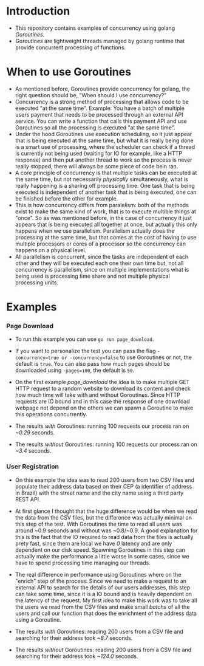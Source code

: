 # Introduction

- This repository contains examples of concurrency using golang *Goroutines*.
- *Goroutines* are lightweight threads managed by golang runtime that provide concurrent
processing of functions.

# When to use Goroutines
- As mentioned before, Goroutines provide concurrency for golang, the right question should be, "When should I use concurrency?"
- Concurrency is a strong method of processing that allows code to be executed "at the same time".
Example: You have a batch of multiple users payment that needs to be processed through an external API service.
You can write a function that calls this payment API and use Goroutines so all the processing is executed
"at the same time".
- Under the hood Goroutines use execution scheduling, so it just appear that is being executed at the same time, but what
it is really being done is a smart use of processing, where the scheduler can check if a thread is currently not being used (waiting for IO for example, like a HTTP response) and then put another thread to work so the process is never really stopped, there will always be some piece of code bein ran.
- A core principle of concurrency is that multiple tasks can be executed at the same time, but not necessarily *physically* simultaneously, what is really happening is a sharing off processing time. One task that is being executed is independent of another task that is being executed, one can be finished before the other for example.
- This is how concurrency differs from paralelism: both of the methods exist to make the same kind of work, that is to execute multible things at "once". So as was mentioned before, in the case of concurrency it just appears that is being executed all together at once, but actually this only happens when we use parallelism. Parallelism actually does the processing at the same time, but that comes at the cost of having to use multiple processors or cores of a processor so the concurrency can happens on a physical level.
- All parallelism is concurrent, since the tasks are independent of each other and they will be executed each one their own time but, not all concurrency is parallelism, since on multiple implementations what is being used is processing time share and not multiple physical processing units.

# Examples

### Page Download
- To run this example you can use `go run page_download`.

- If you want to personalize the test you can pass the flag `-concurrency=true or -concurrency=false` to use Goroutines or not, the default is `true`. You can also pass how much pages should be downloaded using `-pages=100`, the default is `50`.

- On the first example *page_download* the idea is to make multiple GET HTTP request to a random website to download its content and check how much time will take
with and without Goroutines.
Since HTTP requests are IO bound and in this case the response of one download webpage not depend on the others we can spawn a Goroutine to make this operations
concurrently.

- The results *with* Goroutines: running 100 requests our process ran on *~0.29* seconds.
- The results *without* Goroutines: running 100 requests our process ran on *~3.4* seconds. 

### User Registration
- On this example the idea was to read 200 users from two CSV files and populate their address data
based on their CEP (a identifier of address in Brazil) with the street name and the city name using a third party REST API.

- At first glance I thought that the huge difference would be when we read the data from the CSV files, 
but the difference was actually minimal on this step of the test. With Goroutines the time to read all users was around ~0.9 seconds and without was ~0.8/~0.9. A good explanation for this is the fact that the IO required to read data from the files is actually prety fast, since them are local we have *0* latency and are only dependent on our disk speed. Spawning Goroutines in this step can actually make the performance a little worse in some cases, since we have to spend processing time managing our threads.

- The real difference in performance using Goroutines where on the "enrich" step of the process. Since we need to make a
request to an external API to search for the details of our users addresses, this step can take some time, since it is a IO bound and is heavily dependent on the latency of the request. My first idea to make this work was to take all the users we read from the CSV files and make small *batchs* of all the users and call our function that does the enrichment of the address data using a Goroutine.

- The results *with* Goroutines: reading 200 users from a CSV file and searching for their address took *~8.7* seconds.
- The results *without* Goroutines: reading 200 users from a CSV file and searching for their address took *~124.0* seconds.